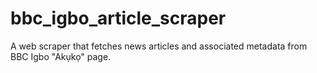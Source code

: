 # bbc_igbo_article_scraper
A web scraper that fetches news articles and associated metadata from BBC Igbo "Akụkọ" page.
